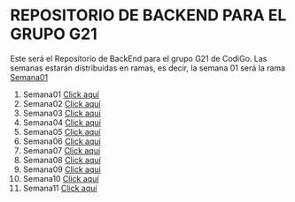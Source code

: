# REPOSITORIO DE BACKEND PARA EL GRUPO G21

Este será el Repositorio de BackEnd para el grupo G21 de CodiGo. Las semanas estarán distribuidas en ramas, es decir, la semana 01 será la rama <a href="https://www.google.com.pe">Semana01</a>
1. Semana01 <a href="https://www.google.com.pe">Click aquí</a>
2. Semana02 <a href="https://www.google.com.pe">Click aquí</a>
3. Semana03 <a href="https://www.google.com.pe">Click aquí</a>
4. Semana04 <a href="https://www.google.com.pe">Click aquí</a>
5. Semana05 <a href="https://www.google.com.pe">Click aquí</a>
6. Semana06 <a href="https://www.google.com.pe">Click aquí</a>
7. Semana07 <a href="https://www.google.com.pe">Click aquí</a>
8. Semana08 <a href="https://www.google.com.pe">Click aquí</a>
9. Semana09 <a href="https://www.google.com.pe">Click aquí</a>
10. Semana10 <a href="https://www.google.com.pe">Click aquí</a>
11. Semana11 <a href="https://www.google.com.pe">Click aquí</a>